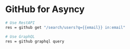 # GitHub for Asyncy


```sh
# Use RestAPI
res = github get "/search/users?q={{email}} in:email"

# Use GraphQL
res = github graphql query
```
